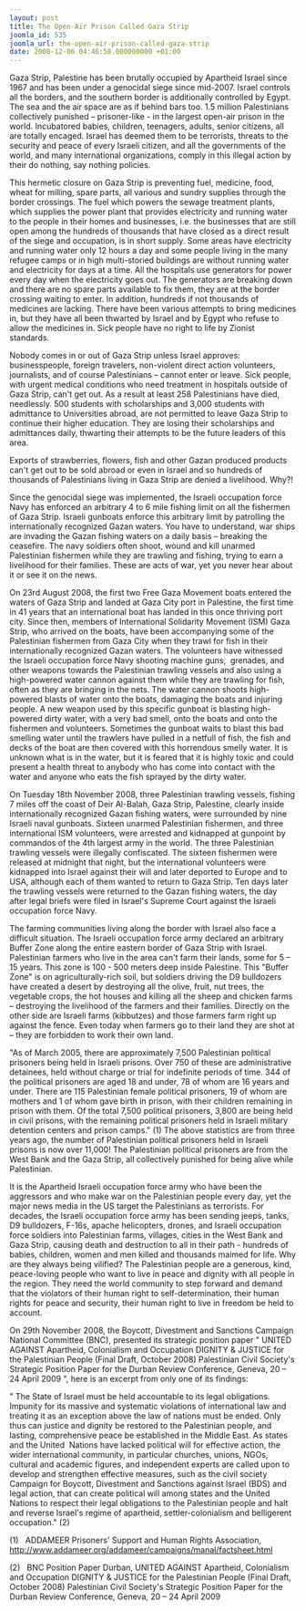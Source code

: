 ```yaml
---
layout: post
title: The Open-Air Prison Called Gaza Strip
joomla_id: 535
joomla_url: the-open-air-prison-called-gaza-strip
date: 2008-12-06 04:46:58.000000000 +01:00
---
```

<p>Gaza Strip, Palestine has been brutally occupied by Apartheid Israel since 1967 and has been under a genocidal siege since mid-2007. Israel controls all the borders, and the southern border is additionally controlled by Egypt. The sea and the air space are as if behind bars too. 1.5 million Palestinians collectively punished &ndash; prisoner-like - in the largest open-air prison in the world. Incubatored babies, children, teenagers, adults, senior citizens, all are totally encaged. Israel has deemed them to be terrorists, threats to the security and peace of every Israeli citizen, and all the governments of the world, and many international organizations, comply in this illegal action by their do nothing, say nothing policies.</p><p>This hermetic closure on Gaza Strip is preventing fuel, medicine, food, wheat for milling, spare parts, all various and sundry supplies through the border crossings. The fuel which powers the sewage treatment plants, which supplies the power plant that provides electricity and running water to the people in their homes and businesses, i.e. the businesses that are still open among the hundreds of thousands that have closed as a direct result of the siege and occupation, is in short supply. Some areas have electricity and running water only 12 hours a day and some people living in the many refugee camps or in high multi-storied buildings are without running water and electricity for days at a time. All the hospitals use generators for power every day when the electricity goes out. The generators are breaking down and there are no spare parts available to fix them, they are at the border crossing waiting to enter. In addition, hundreds if not thousands of medicines are lacking. There have been various attempts to bring medicines in, but they have all been thwarted by Israel and by Egypt who refuse to allow the medicines in. Sick people have no right to life by Zionist standards.</p><p>Nobody comes in or out of Gaza Strip unless Israel approves: businesspeople, foreign travelers, non-violent direct action volunteers, journalists, and of course Palestinians &ndash; cannot enter or leave. Sick people, with urgent medical conditions who need treatment in hospitals outside of Gaza Strip, can't get out. As a result at least 258 Palestinians have died, needlessly. 500 students with scholarships and 3,000 students with admittance to Universities abroad, are not permitted to leave Gaza Strip to continue their higher education. They are losing their scholarships and admittances daily, thwarting their attempts to be the future leaders of this area.</p><p>Exports of strawberries, flowers, fish and other Gazan produced products can't get out to be sold abroad or even in Israel and so hundreds of thousands of Palestinians living in Gaza Strip are denied a livelihood. Why?!</p><p>Since the genocidal siege was implemented, the Israeli occupation force Navy has enforced an arbitrary 4 to 6 mile fishing limit on all the fishermen of Gaza Strip. Israeli gunboats enforce this arbitrary limit by patrolling the internationally recognized Gazan waters. You have to understand, war ships are invading the Gazan fishing waters on a daily basis &ndash; breaking the ceasefire. The navy soldiers often shoot, wound and kill unarmed Palestinian fishermen while they are trawling and fishing, trying to earn a livelihood for their families. These are acts of war, yet you never hear about it or see it on the news.</p><p>On 23rd August 2008, the first two Free Gaza Movement boats entered the waters of Gaza Strip and landed at Gaza City port in Palestine, the first time in 41 years that an international boat has landed in this once thriving port city. Since then, members of International Solidarity Movement (ISM) Gaza Strip, who arrived on the boats, have been accompanying some of the Palestinian fishermen from Gaza City when they trawl for fish in their internationally recognized Gazan waters. The volunteers have witnessed the Israeli occupation force Navy shooting machine guns,&nbsp; grenades, and other weapons towards the Palestinian trawling vessels and also using a high-powered water cannon against them while they are trawling for fish, often as they are bringing in the nets. The water cannon shoots high-powered blasts of water onto the boats, damaging the boats and injuring people. A new weapon used by this specific gunboat is blasting high-powered dirty water, with a very bad smell, onto the boats and onto the fishermen and volunteers. Sometimes the gunboat waits to blast this bad smelling water until the trawlers have pulled in a netfull of fish, the fish and decks of the boat are then covered with this horrendous smelly water. It is unknown what is in the water, but it is feared that it is highly toxic and could present a health threat to anybody who has come into contact with the water and anyone who eats the fish sprayed by the dirty water. </p><p>On Tuesday 18th November 2008, three Palestinian trawling vessels, fishing 7 miles off the coast of Deir Al-Balah, Gaza Strip, Palestine, clearly inside internationally recognized Gazan fishing waters, were surrounded by nine Israeli naval gunboats. Sixteen unarmed Palestinian fishermen, and three international ISM volunteers, were arrested and kidnapped at gunpoint by commandos of the 4th largest army in the world. The three Palestinian trawling vessels were illegally confiscated. The sixteen fishermen were released at midnight that night, but the international volunteers were kidnapped into Israel against their will and later deported to Europe and to USA, although each of them wanted to return to Gaza Strip. Ten days later the trawling vessels were returned to the Gazan fishing waters, the day after legal briefs were filed in Israel's Supreme Court against the Israeli occupation force Navy. </p><p>The farming communities living along the border with Israel also face a difficult situation. The Israeli occupation force army declared an arbitrary Buffer Zone along the entire eastern border of Gaza Strip with Israel. Palestinian farmers who live in the area can't farm their lands, some for 5 &ndash; 15 years. This zone is 100 - 500 meters deep inside Palestine. This &quot;Buffer Zone&quot; is on agriculturally-rich soil, but soldiers driving the D9 bulldozers have created a desert by destroying all the olive, fruit, nut trees, the vegetable crops, the hot houses and killing all the sheep and chicken farms &ndash; destroying the livelihood of the farmers and their families. Directly on the other side are Israeli farms (kibbutzes) and those farmers farm right up against the fence. Even today when farmers go to their land they are shot at &ndash; they are forbidden to work their own land. </p><p>&quot;As of March 2005, there are approximately 7,500 Palestinian political prisoners being held in Israeli prisons. Over 750 of these are administrative detainees, held without charge or trial for indefinite periods of time. 344 of the political prisoners are aged 18 and under, 78 of whom are 16 years and under. There are 115 Palestinian female political prisoners, 19 of whom are mothers and 1 of whom gave birth in prison, with their children remaining in prison with them. Of the total 7,500 political prisoners, 3,800 are being held in civil prisons, with the remaining political prisoners held in Israeli military detention centers and prison camps.&quot; (1) The above statistics are from three years ago, the number of Palestinian political prisoners held in Israeli prisons is now over 11,000! The Palestinian political prisoners are from the West Bank and the Gaza Strip, all collectively punished for being alive while Palestinian.</p><p>It is the Apartheid Israeli occupation force army who have been the aggressors and who make war on the Palestinian people every day, yet the major news media in the US target the Palestinians as terrorists. For decades, the Israeli occupation force army has been sending jeeps, tanks, D9 bulldozers, F-16s, apache helicopters, drones, and Israeli occupation force soldiers into Palestinian farms, villages, cities in the West Bank and Gaza Strip, causing death and destruction to all in their path - hundreds of babies, children, women and men killed and thousands maimed for life. Why are they always being vilified? The Palestinian people are a generous, kind, peace-loving people who want to live in peace and dignity with all people in the region. They need the world community to step forward and demand that the violators of their human right to self-determination, their human rights for peace and security, their human right to live in freedom be held to account. </p><p>On 29th November 2008, the Boycott, Divestment and Sanctions Campaign National Committee (BNC), presented its strategic position paper &quot; UNITED AGAINST Apartheid, Colonialism and Occupation DIGNITY &amp; JUSTICE for the Palestinian People (Final Draft, October 2008) Palestinian Civil Society's Strategic Position Paper for the Durban Review Conference, Geneva, 20 &ndash; 24 April 2009 &quot;, here is an excerpt from only one of its findings: </p><p>&quot; The State of Israel must be held accountable to its legal obligations. Impunity for its massive and systematic violations of international law and treating it as an exception above the law of nations must be ended. Only thus can justice and dignity be restored to the Palestinian people, and lasting, comprehensive peace be established in the Middle East. As states and the United&nbsp; Nations have lacked political will for effective action, the wider international community, in particular churches, unions, NGOs, cultural and academic figures, and independent experts are called upon to develop and strengthen effective measures, such as the civil society Campaign for Boycott, Divestment and Sanctions against Israel (BDS) and legal action, that can create political will among states and the United Nations to respect their legal obligations to the Palestinian people and halt and reverse Israel's regime of apartheid, settler-colonialism and belligerent occupation.&quot; (2)</p><p>(1)&nbsp;&nbsp; ADDAMEER Prisoners' Support and Human Rights Association, <a href="http://www.addameer.org/addameer/campaigns/manal/factsheet.html" target="_blank">http://www.addameer.org/addameer/campaigns/manal/factsheet.html</a></p><p>(2)&nbsp;&nbsp; BNC Position Paper Durban, UNITED AGAINST Apartheid, Colonialism and Occupation DIGNITY &amp; JUSTICE for the Palestinian People (Final Draft, October 2008) Palestinian Civil Society's Strategic Position Paper for the Durban Review Conference, Geneva, 20 &ndash; 24 April 2009 <br /></p><p><a href=""></a></p>
